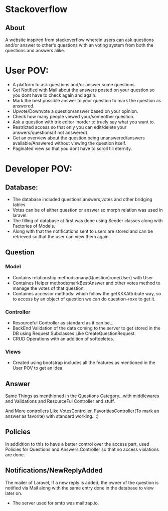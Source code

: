 # Stackoverflow

## About
A website inspired from stackoverflow wherein users can ask questions and/or answer to other's questions with an voting system from both the questions and answers alike.

# User POV:
- A platform to ask questions and/or answer some questions.
- Get Notified with Mail about the answers posted on your question so you dont have to check again and again.
- Mark the best possible answer to your question to mark the question as answered.
- Upvote/Downvote a question/answer based on your opinion.
- Check how many people viewed your/someother question.
- Ask a question with trix editor inorder to truely say what you want to.
- Restricted access so that only you can edit/delete your answers/questions(if not answered).
- Get an overview about the question being unanswered/answers available/Answered without viewing the question itself.
- Paginated view so that you dont have to scroll till eternity.

# Developer POV:
## Database:
- The database included questions,answers,votes and other bridging tables
- Votes can be of either question or answer so morph relation was used in laravel.
- The filling of database at first was done using Seeder classes along with Factories of Models.
- Along with that the notifications sent to users are stored and can be retrieved so that the user can view them again.

## Question 

### Model ###

- Contains relationship methods:many(Question):one(User) with User
- Containes Helper methods:markBestAnswer and other votes method to manage the votes of that question.
- Containes accessor methods: which follow the getXXXAttribute way, so to access by an object of question we can do question->xxx to get it.

### Controller ###
- Resourceful Controller as standard as it can be...
- BackEnd Validation of the data coming to the server to get stored in the DB using Request Subclasses Like CreateQuestionRequest.
- CRUD Operations with an addition of softdeletes.

### Views ###
- Created using bootstrap includes all the features as mentioned in the User POV to get an idea.

## Answer

Same Things as menthioned in the Questions Category...with middlewares and Validations and ResourceFul Controller and stuff.

And More controllers Like VotesController, FavoritiesController(To mark an answer as favorite) with standard working.. :)

## Policies

In addidtion to this to have a better control over the access part, used Policies for Questions and Answers Controller so that no access violations are done.

## Notifications/NewReplyAdded

The mailer of Laravel, If a new reply is added, the owner of the question is notified via Mail along with the same entry done in the database to view later on.
- The server used for smtp was mailtrap.io.
